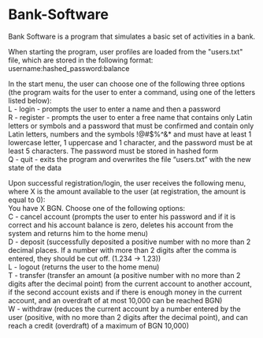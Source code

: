 # Bank-Software

Bank Software is a program that simulates a basic set of activities in a bank.

When starting the program, user profiles are loaded from the "users.txt" file, which are stored in the following format:
username:hashed_password:balance

In the start menu, the user can choose one of the following three options (the program waits for the user to enter a command, using one of the letters listed below): <br />
L - login - prompts the user to enter a name and then a password <br />
R - register - prompts the user to enter a free name that contains only Latin letters or symbols and a password that must be confirmed and contain only Latin letters, numbers and the symbols !@#$%^&* and must have at least 1 lowercase letter, 1 uppercase and 1 character, and the password must be at least 5 characters. The password must be stored in hashed form <br />
Q - quit - exits the program and overwrites the file “users.txt” with the new state of the data <br />

Upon successful registration/login, the user receives the following menu, where X is the amount available to the user (at registration, the amount is equal to 0): <br />
You have X BGN. Choose one of the following options: <br />
C - cancel account (prompts the user to enter his password and if it is correct and his account balance is zero, deletes his account from the system and returns him to the home menu) <br />
D - deposit (successfully deposited a positive number with no more than 2 decimal places. If a number with more than 2 digits after the comma is entered, they should be cut off. (1.234 -> 1.23)) <br />
L - logout (returns the user to the home menu) <br />
T - transfer (transfer an amount (a positive number with no more than 2 digits after the decimal point) from the current account to another account, if the second account exists and if there is enough money in the current account, and an overdraft of at most 10,000 can be reached BGN) <br />
W - withdraw (reduces the current account by a number entered by the user (positive, with no more than 2 digits after the decimal point), and can reach a credit (overdraft) of a maximum of BGN 10,000)
